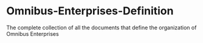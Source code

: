 # Omnibus-Enterprises-Definition
The complete collection of all the documents that define the organization of Omnibus Enterprises
